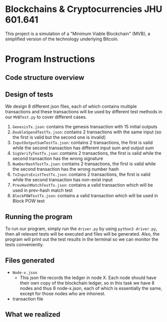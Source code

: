 # Blockchains & Cryptocurrencies JHU 601.641

This project is a simulation of a "Minimum Viable Blockchain" (MVB), a simplified version of the technology underlying Bitcoin.

# Program Instructions 

## Code structure overview

## Design of tests
We design 8 different json files, each of which contains multiple transactions and these transactions will be used by different test methods in our `MVBTest.py` to cover different cases.
1. `GenesisTx.json`: contains the genesis transaction with 15 initial outputs
2. `DoubleSpendTestTx.json`: contains 2 transactions with the same input (so the first is valid but the second one is invalid)
3. `InputOutputSumTestTx.json`: contains 2 transactions, the first is valid while the second transaction has different input sum and output sum
4. `SigVerifyTestTx.json`: contains 2 transactions, the first is valid while the second transaction has the wrong signature  
5. `NumberHashTestTx.json`: contains 2 transactions, the first is valid while the second transaction has the wrong number hash
6. `TxInputsExistTestTx.json`: contains 2 transactions, the first is valid while the second transaction has non-exist input  
7. `PrevHashMatchTestTx.json`: contains a valid transaction which will be used in prev-hash match test
8. `BlockPOWTestTx.json`: contains a valid transaction which will be used in Block POW test

## Running the program
To run our program, simply run the `driver.py` by using `python3 driver.py`, then all relevant tests will be executed and files will be generated. Also, the program will print out the test results in the terminal so we can monitor the tests conveniently.

## Files generated
- `Node-x.json`
    - This json file records the ledger in node X. Each node should have their own copy of the blockchain ledger, so in this task we have 8 nodes and thus 8 node-x.json, each of which is essentially the same, except for those nodes who are inhonest.
- transaction file

## What we realized



